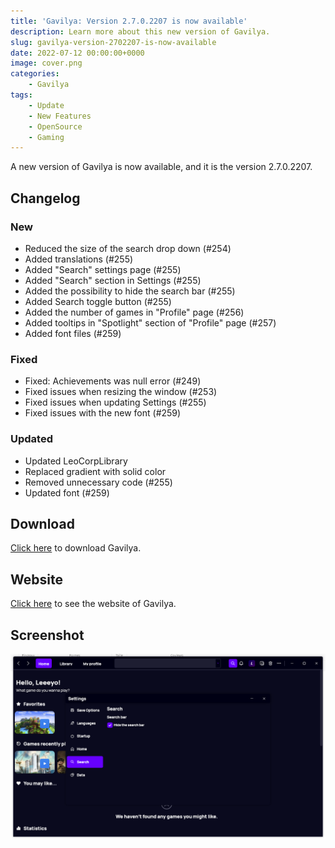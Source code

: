 ```yaml
---
title: 'Gavilya: Version 2.7.0.2207 is now available'
description: Learn more about this new version of Gavilya.
slug: gavilya-version-2702207-is-now-available
date: 2022-07-12 00:00:00+0000
image: cover.png
categories:
    - Gavilya
tags:
    - Update
    - New Features
    - OpenSource
    - Gaming
---
```

A new version of Gavilya is now available, and it is the version 2.7.0.2207.

## Changelog
### New
- Reduced the size of the search drop down (#254)
- Added translations (#255)
- Added "Search" settings page (#255)
- Added "Search" section in Settings (#255)
- Added the possibility to hide the search bar (#255)
- Added Search toggle button (#255)
- Added the number of games in "Profile" page (#256)
- Added tooltips in "Spotlight" section of "Profile" page (#257)
- Added font files (#259)

### Fixed
- Fixed: Achievements was null error (#249)
- Fixed issues when resizing the window (#253)
- Fixed issues when updating Settings (#255)
- Fixed issues with the new font (#259)

### Updated
- Updated LeoCorpLibrary
- Replaced gradient with solid color
- Removed unnecessary code (#255)
- Updated font (#259)

## Download

[Click here](https://bit.ly/Gavilya) to download Gavilya.

## Website

[Click here](https://gavilya.leocorporation.dev/) to see the website of Gavilya.

## Screenshot
![The "Search" section of the "Settings" page of Gavilya](cover.png)